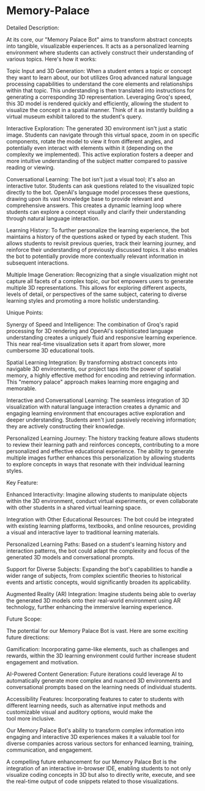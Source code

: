 # Memory-Palace


Detailed Description:

At its core, our "Memory Palace Bot" aims to transform abstract concepts into tangible, visualizable experiences. It acts as a personalized learning environment where students can actively construct their understanding of various topics. Here's how it works:

Topic Input and 3D Generation: When a student enters a topic or concept they want to learn about, our bot utilizes Groq advanced natural language processing capabilities to understand the core elements and relationships within that topic. This understanding is then translated into instructions for generating a corresponding 3D representation. Leveraging Groq's speed, this 3D model is rendered quickly and efficiently, allowing the student to visualize the concept in a spatial manner. Think of it as instantly building a virtual museum exhibit tailored to the student's query.

Interactive Exploration: The generated 3D environment isn't just a static image. Students can navigate through this virtual space, zoom in on specific components, rotate the model to view it from different angles, and potentially even interact with elements within it (depending on the complexity we implemented). This active exploration fosters a deeper and more intuitive understanding of the subject matter compared to passive reading or viewing.

Conversational Learning: The bot isn't just a visual tool; it's also an interactive tutor. Students can ask questions related to the visualized topic directly to the bot. OpenAI's language model processes these questions, drawing upon its vast knowledge base to provide relevant and comprehensive answers. This creates a dynamic learning loop where students can explore a concept visually and clarify their understanding through natural language interaction.

Learning History: To further personalize the learning experience, the bot maintains a history of the questions asked or typed by each student. This allows students to revisit previous queries, track their learning journey, and reinforce their understanding of previously discussed topics. It also enables the bot to potentially provide more contextually relevant information in subsequent interactions.

Multiple Image Generation: Recognizing that a single visualization might not capture all facets of a complex topic, our bot empowers users to generate multiple 3D representations. This allows for exploring different aspects, levels of detail, or perspectives of the same subject, catering to diverse learning styles and promoting a more holistic understanding.

Unique Points:

Synergy of Speed and Intelligence: The combination of Groq's rapid processing for 3D rendering and OpenAI's sophisticated language understanding creates a uniquely fluid and responsive learning experience. This near real-time visualization sets it apart from slower, more cumbersome 3D educational tools.

Spatial Learning Integration: By transforming abstract concepts into navigable 3D environments, our project taps into the power of spatial memory, a highly effective method for encoding and retrieving information. This "memory palace" approach makes learning more engaging and memorable.

Interactive and Conversational Learning: The seamless integration of 3D visualization with natural language interaction creates a dynamic and engaging learning environment that encourages active exploration and deeper understanding. Students aren't just passively receiving information; they are actively constructing their knowledge.

Personalized Learning Journey: The history tracking feature allows students to review their learning path and reinforces concepts, contributing to a more personalized and effective educational experience. The ability to generate multiple images further enhances this personalization by allowing students to explore concepts in ways that resonate with their individual learning styles.

Key Feature:

Enhanced Interactivity: Imagine allowing students to manipulate objects within the 3D environment, conduct virtual experiments, or even collaborate with other students in a shared virtual learning space.

Integration with Other Educational Resources: The bot could be integrated with existing learning platforms, textbooks, and online resources, providing a visual and interactive layer to traditional learning materials.

Personalized Learning Paths: Based on a student's learning history and interaction patterns, the bot could adapt the complexity and focus of the generated 3D models and conversational prompts.

Support for Diverse Subjects: Expanding the bot's capabilities to handle a wider range of subjects, from complex scientific theories to historical events and artistic concepts, would significantly broaden its applicability.

Augmented Reality (AR) Integration: Imagine students being able to overlay the generated 3D models onto their real-world environment using AR technology, further enhancing the immersive learning experience.

Future Scope:

The potential for our Memory Palace Bot is vast. Here are some exciting future directions:

Gamification: Incorporating game-like elements, such as challenges and rewards, within the 3D learning environment could further increase student engagement and motivation.

AI-Powered Content Generation: Future iterations could leverage AI to automatically generate more complex and nuanced 3D environments and conversational prompts based on the learning needs of individual students.

 Accessibility Features: Incorporating features to cater to students with different learning needs, such as alternative input methods and customizable visual and auditory options, would make the tool more inclusive.

Our Memory Palace Bot's ability to transform complex information into engaging and interactive 3D experiences makes it a valuable tool for diverse companies across various sectors for enhanced learning, training, communication, and engagement.

A compelling future enhancement for our Memory Palace Bot is the integration of an interactive in-browser IDE, enabling students to not only visualize coding concepts in 3D but also to directly write, execute, and see the real-time output of code snippets related to those visualizations.
